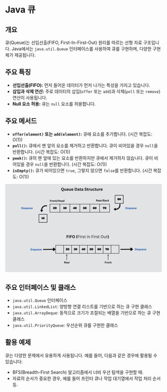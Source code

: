 # Java 큐

## 개요

큐(Queue)는 선입선출(FIFO, First-In-First-Out) 원리를 따르는 선형 자료 구조입니다. Java에서는 `java.util.Queue` 인터페이스를 사용하여 큐를 구현하며, 다양한 구현체가 제공됩니다.

## 주요 특징

- **선입선출(FIFO):** 먼저 들어온 데이터가 먼저 나가는 특성을 가지고 있습니다.
- **삽입과 삭제 연산:** 주로 데이터의 삽입(`offer` 또는 `add`)과 삭제(`poll` 또는 `remove`) 연산이 사용됩니다.
- **Null 요소 허용:** 큐는 `null` 요소를 허용합니다.

## 주요 메서드

- **`offer(element)` 또는 `add(element)`:** 큐에 요소를 추가합니다. (시간 복잡도: O(1))
- **`poll()`:** 큐에서 맨 앞의 요소를 제거하고 반환합니다. 큐이 비어있을 경우 `null`을 반환합니다. (시간 복잡도: O(1))
- **`peek()`:** 큐의 맨 앞에 있는 요소를 반환하지만 큐에서 제거하지 않습니다. 큐이 비어있을 경우 `null`을 반환합니다. (시간 복잡도: O(1))
- **`isEmpty()`:** 큐가 비어있으면 `true`, 그렇지 않으면 `false`를 반환합니다. (시간 복잡도: O(1))

<img src="./images/queue.png" width="1920">

## 주요 인터페이스 및 클래스
- `java.util.Queue` 인터페이스
- `java.util.LinkedList`: 양방향 연결 리스트를 기반으로 하는 큐 구현 클래스
- `java.util.ArrayDeque`: 동적으로 크기가 조절되는 배열을 기반으로 하는 큐 구현 클래스
- `java.util.PriorityQueue`: 우선순위 큐를 구현한 클래스

## 활용 예제

큐는 다양한 문제에서 유용하게 사용됩니다. 예를 들어, 다음과 같은 경우에 활용될 수 있습니다:

- BFS(Breadth-First Search) 알고리즘에서 너비 우선 탐색을 구현할 때.
- 자료의 순서가 중요한 경우, 예를 들어 프린터 큐나 작업 대기열에서 작업 처리 순서 등.

